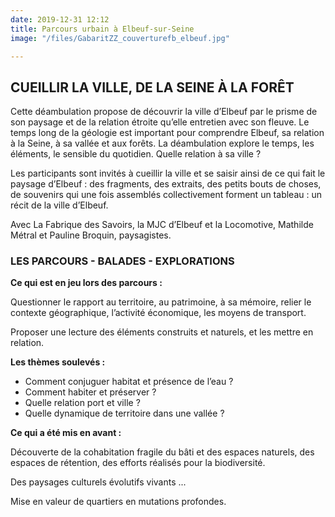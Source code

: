 ```yaml
---
date: 2019-12-31 12:12
title: Parcours urbain à Elbeuf-sur-Seine
image: "/files/GabaritZZ_couverturefb_elbeuf.jpg"

---
```

## CUEILLIR LA VILLE, DE LA SEINE À LA FORÊT

Cette déambulation propose de découvrir la ville d’Elbeuf par le prisme de son paysage et de la relation étroite qu’elle entretien avec son fleuve. Le temps long de la géologie est important pour comprendre Elbeuf, sa relation à la Seine, à sa vallée et aux forêts. La déambulation explore le temps, les éléments, le sensible du quotidien. Quelle relation à sa ville ? 

Les participants sont invités à cueillir la ville et se saisir ainsi de ce qui fait le paysage d’Elbeuf : des fragments, des extraits, des petits bouts de choses, de souvenirs qui une fois assemblés collectivement forment un tableau : un récit de la ville d’Elbeuf.

Avec La Fabrique des Savoirs, la MJC d’Elbeuf et la Locomotive, Mathilde Métral et Pauline Broquin, paysagistes.

### LES PARCOURS - BALADES - EXPLORATIONS

**Ce qui est en jeu lors des parcours :**

Questionner le rapport au territoire, au patrimoine, à sa mémoire, relier le contexte géographique, l’activité économique, les moyens de transport.

Proposer une lecture des éléments construits et naturels, et les mettre en relation.

**Les thèmes soulevés :**

* Comment conjuguer habitat et présence de l’eau ?
* Comment habiter et préserver ?
* Quelle relation port et ville ?
* Quelle dynamique de territoire dans une vallée ?

**Ce qui a été mis en avant :**

Découverte de la cohabitation fragile du bâti et des espaces naturels, des espaces de rétention, des efforts réalisés pour la biodiversité.

Des paysages culturels évolutifs vivants ...

Mise en valeur de quartiers en mutations profondes.